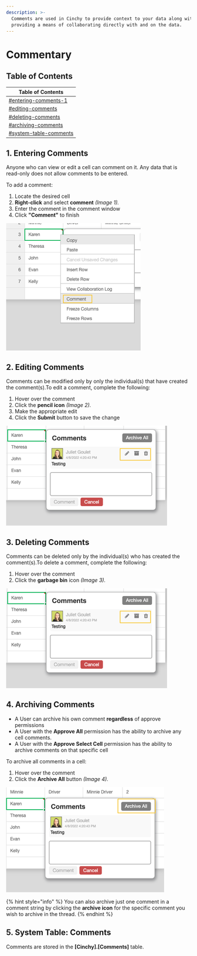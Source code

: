 ```yaml
---
description: >-
  Comments are used in Cinchy to provide context to your data along with
  providing a means of collaborating directly with and on the data.
---
```


# Commentary

## Table of Contents <a href="#entering-comments" id="entering-comments"></a>

| Table of Contents                                                       |
| ----------------------------------------------------------------------- |
| [#entering-comments-1](commentary.md#entering-comments-1 "mention")     |
| [#editing-comments](commentary.md#editing-comments "mention")           |
| [#deleting-comments](commentary.md#deleting-comments "mention")         |
| [#archiving-comments](commentary.md#archiving-comments "mention")       |
| [#system-table-comments](commentary.md#system-table-comments "mention") |

## 1. Entering Comments <a href="#entering-comments" id="entering-comments"></a>

Anyone who can view or edit a cell can comment on it. Any data that is read-only does not allow comments to be entered.

To add a comment:

1. Locate the desired cell
2. **Right-click** and select **comment** _(Image 1)._
3. Enter the comment in the comment window
4. Click **"Comment"** to finish

![Image 1: Commenting](<../../.gitbook/assets/image (83).png>)

## 2. Editing Comments <a href="#editing-comments" id="editing-comments"></a>

Comments can be modified only by only the individual(s) that have created the comment(s).To edit a comment, complete the following:

1. Hover over the comment
2. Click the **pencil icon** _(Image 2)._
3. Make the appropriate edit
4. Click the **Submit** button to save the change

![Image 2: Editing Comments](<../../.gitbook/assets/image (339).png>)

## 3. Deleting Comments <a href="#deleting-comments" id="deleting-comments"></a>

Comments can be deleted only by the individual(s) who has created the comment(s).To delete a comment, complete the following:

1. Hover over the comment
2. Click the **garbage bin** icon _(Image 3)._

![Image 3: Deleting Comments](<../../.gitbook/assets/image (178).png>)

## 4. Archiving Comments <a href="#archiving-comments" id="archiving-comments"></a>

* A User can archive his own comment **regardless** of approve permissions
* A User with the **Approve All** permission has the ability to archive any cell comments.
* A User with the **Approve Select Cell** permission has the ability to archive comments on that specific cell

To archive all comments in a cell:

1. Hover over the comment
2. Click the **Archive All** button _(Image 4)._

![Image 4: Archiving](<../../.gitbook/assets/image (430).png>)

{% hint style="info" %}
You can also archive just one comment in a comment string by clicking the **archive icon** for the specific comment you wish to archive in the thread.
{% endhint %}

## 5. System Table: Comments <a href="#system-table-comments" id="system-table-comments"></a>

Comments are stored in the **\[Cinchy].\[Comments]** table.

